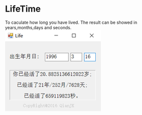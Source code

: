# LifeTime
To caculate how long you have lived.
The result can be showed in years,months,days and seconds.
![image](https://github.com/Qianjk/LifeTime/raw/master/LifeTime.png)
